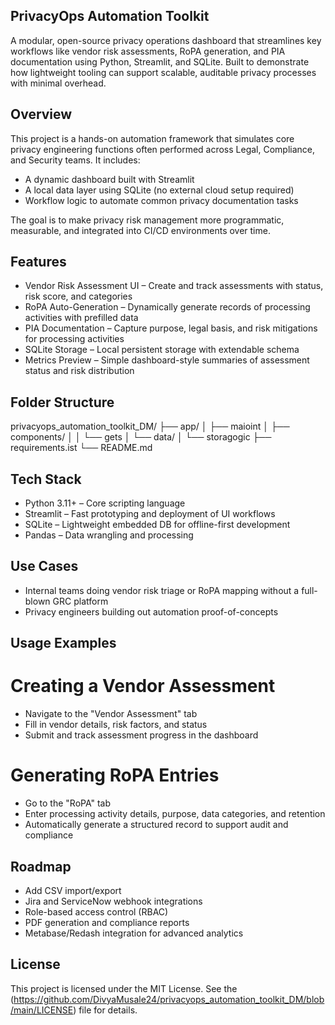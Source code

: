 ## PrivacyOps Automation Toolkit

A modular, open-source privacy operations dashboard that streamlines key workflows like vendor risk assessments, RoPA generation, and PIA documentation using Python, Streamlit, and SQLite. Built to demonstrate how lightweight tooling can support scalable, auditable privacy processes with minimal overhead.

## Overview

This project is a hands-on automation framework that simulates core privacy engineering functions often performed across Legal, Compliance, and Security teams. It includes:

- A dynamic dashboard built with Streamlit
- A local data layer using SQLite (no external cloud setup required)
- Workflow logic to automate common privacy documentation tasks

The goal is to make privacy risk management more programmatic, measurable, and integrated into CI/CD environments over time.

## Features

- Vendor Risk Assessment UI – Create and track assessments with status, risk score, and categories
- RoPA Auto-Generation – Dynamically generate records of processing activities with prefilled data
- PIA Documentation – Capture purpose, legal basis, and risk mitigations for processing activities
- SQLite Storage – Local persistent storage with extendable schema
- Metrics Preview – Simple dashboard-style summaries of assessment status and risk distribution

## Folder Structure

privacyops_automation_toolkit_DM/
├── app/
│ ├── maioint
│ ├── components/
│ │ └── gets
│ └── data/
│ └── storagogic
├── requirements.ist
└── README.md

## Tech Stack

- Python 3.11+ – Core scripting language
- Streamlit – Fast prototyping and deployment of UI workflows
- SQLite – Lightweight embedded DB for offline-first development
- Pandas – Data wrangling and processing

## Use Cases
- Internal teams doing vendor risk triage or RoPA mapping without a full-blown GRC platform
- Privacy engineers building out automation proof-of-concepts

## Usage Examples
# Creating a Vendor Assessment
- Navigate to the "Vendor Assessment" tab
- Fill in vendor details, risk factors, and status
- Submit and track assessment progress in the dashboard
# Generating RoPA Entries
- Go to the "RoPA" tab
- Enter processing activity details, purpose, data categories, and retention
- Automatically generate a structured record to support audit and compliance

## Roadmap
- Add CSV import/export
- Jira and ServiceNow webhook integrations
- Role-based access control (RBAC)
- PDF generation and compliance reports
- Metabase/Redash integration for advanced analytics

## License
This project is licensed under the MIT License. See the (https://github.com/DivyaMusale24/privacyops_automation_toolkit_DM/blob/main/LICENSE) file for details.

